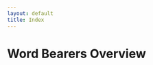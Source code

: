 ```yaml
---
layout: default
title: Index
---
```


# Word Bearers Overview

<div id='carouselExample' class='carousel slide'><div class='carousel-inner'></div></div>
